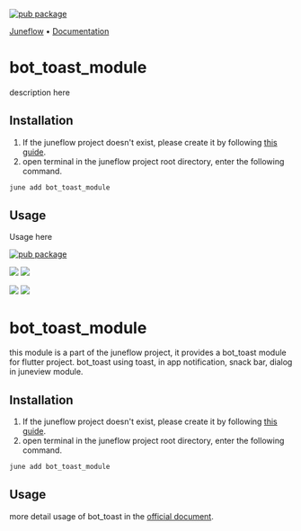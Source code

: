 [![pub package](https://img.shields.io/pub/v/bot_toast_module.svg)](https://pub.dartlang.org/packages/bot_toast_module)

<p>
  <a href="https://github.com/melodysdreamj/juneflow">Juneflow</a> •
  <a href="https://doc.juneflow.org/get-started">Documentation</a>
</p>

# bot_toast_module
description here

##  Installation
1. If the juneflow project doesn't exist, please create it by following [this guide](https://doc.juneflow.org/get-started).
2. open terminal in the juneflow project root directory, enter the following command.
 ```bash
 june add bot_toast_module
 ```

## Usage
Usage here


[![pub package](https://img.shields.io/pub/v/bot_toast_module.svg)](https://pub.dartlang.org/packages/bot_toast_module)

[![](https://img.shields.io/badge/Module-Hub-007bff?style=for-the-badge&logo=flutter)](https://module.juneflow.org/)
[![](https://img.shields.io/badge/View-Hub-007bff?style=for-the-badge&logo=flutter)](https://view.juneflow.org/)

[![](https://img.shields.io/badge/DISCORD-JOIN%20SERVER-5663F7?style=for-the-badge&logo=discord&logoColor=white)](https://discord.gg/zXXHvAXCug)
[![](https://img.shields.io/badge/KakaoTalk-Join%20Room-FEE500?style=for-the-badge&logo=kakao)](https://open.kakao.com/o/gEwrffbg)

# bot_toast_module
this module is a part of the juneflow project, it provides a bot_toast module for flutter project. bot_toast using toast, in app notification, snack bar, dialog in juneview module.

##  Installation
1. If the juneflow project doesn't exist, please create it by following [this guide](https://doc.juneflow.org/).
2. open terminal in the juneflow project root directory, enter the following command.
 ```bash
 june add bot_toast_module
 ```

## Usage
more detail usage of bot_toast in the [official document](https://pub.dev/packages/bot_toast).



